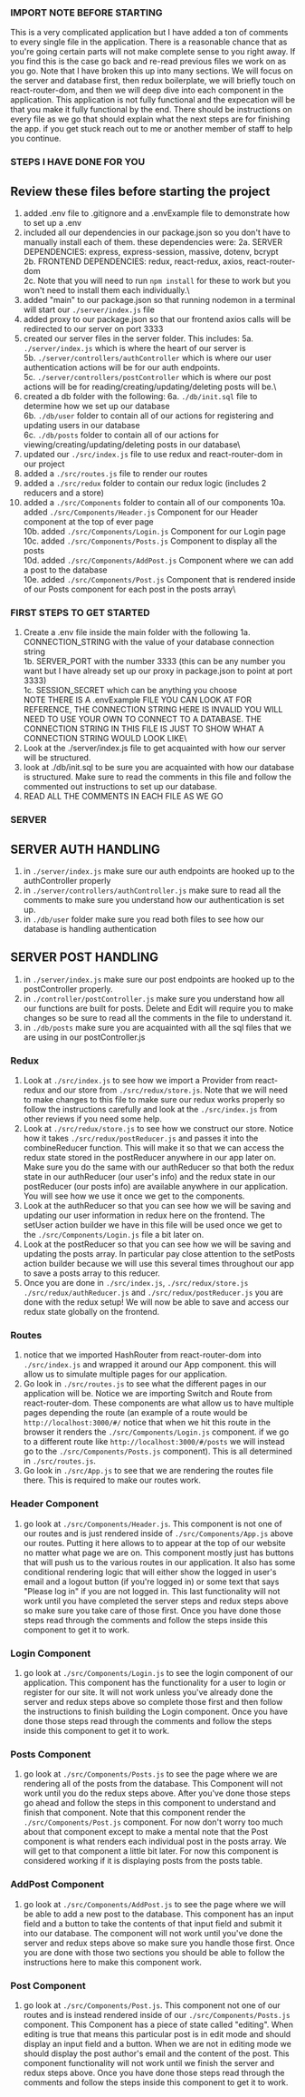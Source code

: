 ### IMPORT NOTE BEFORE STARTING
This is a very complicated application but I have added a ton of comments to every single file in the application. There is a reasonable chance that as you're going certain parts will not make complete sense to you right away. If you find this is the case go back and re-read previous files we work on as you go. Note that I have broken this up into many sections. We will focus on the server and database first, then redux boilerplate, we will briefly touch on react-router-dom, and then we will deep dive into each component in the application. This application is not fully functional and the expecation will be that you make it fully functional by the end. There should be instructions on every file as we go that should explain what the next steps are for finishing the app. if you get stuck reach out to me or another member of staff to help you continue. 

### STEPS I HAVE DONE FOR YOU
## Review these files before starting the project
1. added .env file to .gitignore and a .envExample file to demonstrate how to set up a .env
2. included all our dependencies in our package.json so you don't have to manually install each of them. these dependencies were:
2a. SERVER DEPENDENCIES: express, express-session, massive, dotenv, bcrypt\
2b. FRONTEND DEPENDENCIES: redux, react-redux, axios, react-router-dom\
2c. Note that you will need to run `npm install` for these to work but you won't need to install them each individually.\
3. added "main" to our package.json so that running nodemon in a terminal will start our `./server/index.js` file
4. added proxy to our package.json so that our frontend axios calls will be redirected to our server on port 3333
5. created our server files in the server folder. This includes:
5a. `./server/index.js` which is where the heart of our server is\
5b. `./server/controllers/authController` which is where our user authentication actions will be for our auth endpoints.\
5c. `./server/controllers/postController` which is where our post actions will be for reading/creating/updating/deleting posts will be.\
6. created a db folder with the following:
6a. `./db/init.sql` file to determine how we set up our database\
6b. `./db/user` folder to contain all of our actions for registering and updating users in our database\
6c. `./db/posts` folder to contain all of our actions for viewing/creating/updating/deleting posts in our database\
7. updated our `./src/index.js` file to use redux and react-router-dom in our project
8. added a `./src/routes.js` file to render our routes
9. added a `./src/redux` folder to contain our redux logic (includes 2 reducers and a store)
10. added a `./src/Components` folder to contain all of our components
10a. added `./src/Components/Header.js` Component for our Header component at the top of ever page\
10b. added `./src/Components/Login.js` Component for our Login page\
10c. added `./src/Components/Posts.js` Component to display all the posts\
10d. added `./src/Components/AddPost.js` Component where we can add a post to the database\
10e. added `./src/Components/Post.js` Component that is rendered inside of our Posts component for each post in the posts array\


### FIRST STEPS TO GET STARTED
1. Create a .env file inside the main folder with the following
1a. CONNECTION_STRING with the value of your database connection string\
1b. SERVER_PORT with the number 3333 (this can be any number you want but I have already set up our proxy in package.json to point at port 3333)\
1c. SESSION_SECRET which can be anything you choose\
NOTE THERE IS A .envExample FILE YOU CAN LOOK AT FOR REFERENCE, THE CONNECTION STRING HERE IS INVALID YOU WILL NEED TO USE YOUR OWN TO CONNECT TO A DATABASE. THE CONNECTION STRING IN THIS FILE IS JUST TO SHOW WHAT A CONNECTION STRING WOULD LOOK LIKE\
2. Look at the ./server/index.js file to get acquainted with how our server will be structured.
3. look at ./db/init.sql to be sure you are acquainted with how our database is structured. Make sure to read the comments in this file and follow the commented out instructions to set up our database.
4. READ ALL THE COMMENTS IN EACH FILE AS WE GO

### SERVER
## SERVER AUTH HANDLING
1. in `./server/index.js` make sure our auth endpoints are hooked up to the authController properly
2. in `./server/controllers/authController.js` make sure to read all the comments to make sure you understand how our authentication is set up.
3. in `./db/user` folder make sure you read both files to see how our database is handling authentication
## SERVER POST HANDLING
1. in `./server/index.js` make sure our post endpoints are hooked up to the postController properly.
2. in `./controller/postController.js` make sure you understand how all our functions are built for posts. Delete and Edit will require you to make changes so be sure to read all the comments in the file to understand it.
3. in `./db/posts` make sure you are acquainted with all the sql files that we are using in our postController.js


### Redux
1. Look at `./src/index.js` to see how we import a Provider from react-redux and our store from `./src/redux/store.js`. Note that we will need to make changes to this file to make sure our redux works properly so follow the instructions carefully and look at the `./src/index.js` from other reviews if you need some help.
2. Look at `./src/redux/store.js` to see how we construct our store. Notice how it takes `./src/redux/postReducer.js` and passes it into the combineReducer function. This will make it so that we can access the redux state stored in the postReducer anywhere in our app later on. Make sure you do the same with our authReducer so that both the redux state in our authReducer (our user's info) and the redux state in our postReducer (our posts info) are available anywhere in our application. You will see how we use it once we get to the components.
3. Look at the authReducer so that you can see how we will be saving and updating our user information in redux here on the frontend. The setUser action builder we have in this file will be used once we get to the `./src/Components/Login.js` file a bit later on.
4. Look at the postReducer so that you can see how we will be saving and updating the posts array. In particular pay close attention to the setPosts action builder because we will use this several times throughout our app to save a posts array to this reducer.
5. Once you are done in `./src/index.js`, `./src/redux/store.js` `./src/redux/authReducer.js` and `./src/redux/postReducer.js` you are done with the redux setup! We will now be able to save and access our redux state globally on the frontend.

### Routes
1. notice that we imported HashRouter from react-router-dom into `./src/index.js` and wrapped it around our App component. this will allow us to simulate multiple pages for our application.
2. Go look in `./src/routes.js` to see what the different pages in our application will be. Notice we are importing Switch and Route from react-router-dom. These components are what allow us to have multiple pages depending the route (an example of a route would be `http://localhost:3000/#/` notice that when we hit this route in the browser it renders the `./src/Components/Login.js` component. if we go to a different route like `http://localhost:3000/#/posts` we will instead go to the `./src/Components/Posts.js` component). This is all determined in `./src/routes.js`.
3. Go look in `./src/App.js` to see that we are rendering the routes file there. This is required to make our routes work.

### Header Component
1. go look at `./src/Components/Header.js`. This component is not one of our routes and is just rendered inside of `./src/Components/App.js` above our routes. Putting it here allows to to appear at the top of our website no matter what page we are on. This component mostly just has buttons that will push us to the various routes in our application. It also has some conditional rendering logic that will either show the logged in user's email and a logout button (if you're logged in) or some text that says "Please log in" if you are not logged in. This last functionality will not work until you have completed the server steps and redux steps above so make sure you take care of those first. Once you have done those steps read through the comments and follow the steps inside this component to get it to work.

### Login Component
1. go look at `./src/Components/Login.js` to see the login component of our application. This component has the functionality for a user to login or register for our site. It will not work unless you've already done the server and redux steps above so complete those first and then follow the instructions to finish building the Login component. Once you have done those steps read through the comments and follow the steps inside this component to get it to work.

### Posts Component
1. go look at `./src/Components/Posts.js` to see the page where we are rendering all of the posts from the database. This Component will not work until you do the redux steps above. After you've done those steps go ahead and follow the steps in this component to understand and finish that component. Note that this component render the `./src/Components/Post.js` component. For now don't worry too much about that component except to make a mental note that the Post component is what renders each individual post in the posts array. We will get to that component a little bit later. For now this component is considered working if it is displaying posts from the posts table.

### AddPost Component
1. go look at `./src/Components/AddPost.js` to see the page where we will be able to add a new post to the database. This component has an input field and a button to take the contents of that input field and submit it into our database. The component will not work until you've done the server and redux steps above so make sure you handle those first. Once you are done with those two sections you should be able to follow the instructions here to make this component work.

### Post Component
1. go look at `./src/Components/Post.js`. This component not one of our routes and is instead rendered inside of our `./src/Components/Posts.js` component. This Component has a piece of state called "editing". When editing is true that means this particular post is in edit mode and should display an input field and a button. When we are not in editing mode we should display the post author's email and the content of the post. This component functionality will not work until we finish the server and redux steps above. Once you have done those steps read through the comments and follow the steps inside this component to get it to work.